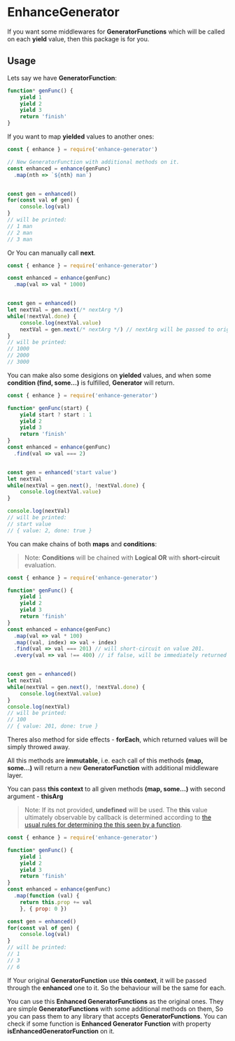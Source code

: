 # EnhanceGenerator
If you want some middlewares for **GeneratorFunctions** which will be called
on each **yield** value, then this package is for you.

## Usage
Lets say we have **GeneratorFunction**:
```javascript
function* genFunc() {
    yield 1
    yield 2
    yield 3
    return 'finish'
}
```
If you want to map **yielded** values to another ones:
```javascript
const { enhance } = require('enhance-generator')

// New GeneratorFunction with additional methods on it.
const enhanced = enhance(genFunc)
  .map(nth => `${nth} man`)


const gen = enhanced()
for(const val of gen) {
    console.log(val)
}
// will be printed:
// 1 man
// 2 man
// 3 man
```

Or You can manually call **next**.
```javascript
const { enhance } = require('enhance-generator')

const enhanced = enhance(genFunc)
  .map(val => val * 1000)


const gen = enhanced()
let nextVal = gen.next(/* nextArg */)
while(!nextVal.done) {
    console.log(nextVal.value)
    nextVal = gen.next(/* nextArg */) // nextArg will be passed to original Generator.
}
// will be printed:
// 1000
// 2000
// 3000
```
You can make also some desigions on **yielded** values,
and when some **condition (find, some...)** is fulfilled, **Generator** will return.
```javascript
const { enhance } = require('enhance-generator')

function* genFunc(start) {
    yield start ? start : 1
    yield 2
    yield 3
    return 'finish'
}
const enhanced = enhance(genFunc)
  .find(val => val === 2)


const gen = enhanced('start value')
let nextVal
while(nextVal = gen.next(), !nextVal.done) {
    console.log(nextVal.value)
}

console.log(nextVal)
// will be printed:
// start value
// { value: 2, done: true }
```

You can make chains of both **maps** and **conditions**:
> Note: **Conditions** will be chained with **Logical OR** with **short-circuit** evaluation.
```javascript
const { enhance } = require('enhance-generator')

function* genFunc() {
    yield 1
    yield 2
    yield 3
    return 'finish'
}
const enhanced = enhance(genFunc)
  .map(val => val * 100)
  .map((val, index) => val + index)
  .find(val => val === 201) // will short-circuit on value 201.
  .every(val => val !== 400) // if false, will be immediately returned with current value.


const gen = enhanced()
let nextVal
while(nextVal = gen.next(), !nextVal.done) {
    console.log(nextVal.value)
}
console.log(nextVal)
// will be printed:
// 100
// { value: 201, done: true }
```

Theres also method for side effects - **forEach**, which returned values will be simply throwed away.

All this methods are **immutable**, i.e. each call of this methods **(map, some...)**
will return a new **GeneratorFunction** with additional middleware layer.

You can pass **this context** to all given methods **(map, some...)** with second argument -
**thisArg**
> Note: If its not provided, **undefined** will be used. The **this** value ultimately observable by callback is determined according to [the usual rules for determining the this seen by a function](https://developer.mozilla.org/en-US/docs/Web/JavaScript/Reference/Operators/this).
```javascript
const { enhance } = require('enhance-generator')

function* genFunc() {
    yield 1
    yield 2
    yield 3
    return 'finish'
}
const enhanced = enhance(genFunc)
  .map(function (val) { 
    return this.prop += val
    }, { prop: 0 })

const gen = enhanced()
for(const val of gen) {
    console.log(val)
}
// will be printed:
// 1
// 3
// 6
```
If Your original **GeneratorFunction** use **this context**, it will be passed through the
**enhanced** one to it. So the behaviour will be the same for each.

You can use this **Enhanced GeneratorFunctions** as the original ones. They are simple **GeneratorFunctions** with some additional methods on them, So you can pass them
to any library that accepts **GeneratorFunctions**.
You can check if some function is **Enhanced Generator Function** with property **isEnhancedGeneratorFunction** on it.